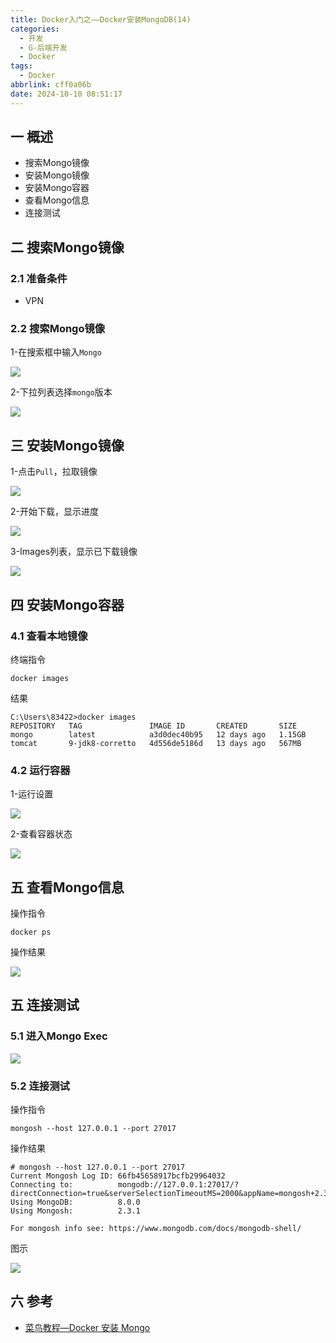 ```yaml
---
title: Docker入门之——Docker安装MongoDB(14)
categories:
  - 开发
  - G-后端开发
  - Docker
tags:
  - Docker
abbrlink: cff0a06b
date: 2024-10-10 08:51:17
---
```

## 一 概述

* 搜索Mongo镜像
* 安装Mongo镜像
* 安装Mongo容器
* 查看Mongo信息
* 连接测试

<!--more-->

## 二 搜索Mongo镜像

### 2.1 准备条件

* VPN

### 2.2 搜索Mongo镜像

1-在搜索框中输入`Mongo`

![][1]

2-下拉列表选择`mongo`版本

![][2]

## 三 安装Mongo镜像

1-点击`Pull`，拉取镜像

![][3]

2-开始下载，显示进度

![][4]

3-Images列表，显示已下载镜像

![][5]

## 四 安装Mongo容器

### 4.1 查看本地镜像

终端指令

```
docker images
```

结果

```
C:\Users\83422>docker images
REPOSITORY   TAG               IMAGE ID       CREATED       SIZE
mongo        latest            a3d0dec40b95   12 days ago   1.15GB
tomcat       9-jdk8-corretto   4d556de5186d   13 days ago   567MB
```

### 4.2 运行容器

1-运行设置

![][6]

2-查看容器状态

![][7]

## 五 查看Mongo信息

操作指令

```
docker ps
```

操作结果

![][8]

## 五 连接测试

### 5.1 进入Mongo Exec

![][9]

### 5.2 连接测试

操作指令

```
mongosh --host 127.0.0.1 --port 27017
```

操作结果

```
# mongosh --host 127.0.0.1 --port 27017
Current Mongosh Log ID: 66fb45658917bcfb29964032
Connecting to:          mongodb://127.0.0.1:27017/?directConnection=true&serverSelectionTimeoutMS=2000&appName=mongosh+2.3.1
Using MongoDB:          8.0.0
Using Mongosh:          2.3.1

For mongosh info see: https://www.mongodb.com/docs/mongodb-shell/
```

图示

![][10]

## 六 参考

* [菜鸟教程—Docker 安装 Mongo](https://www.runoob.com/docker/docker-install-mongodb.html)



[1]:https://cdn.jsdelivr.net/gh/pgzxc/cdn/blog-docker/docker-14-mongo-search-1.png
[2]:https://cdn.jsdelivr.net/gh/pgzxc/cdn/blog-docker/docker-14-mongo-tag-2.png
[3]:https://cdn.jsdelivr.net/gh/pgzxc/cdn/blog-docker/docker-14-mongo-pull-3.png
[4]:https://cdn.jsdelivr.net/gh/pgzxc/cdn/blog-docker/docker-14-mongo-download-4.png
[5]:https://cdn.jsdelivr.net/gh/pgzxc/cdn/blog-docker/docker-14-mongo-images-list-5.png
[6]:https://cdn.jsdelivr.net/gh/pgzxc/cdn/blog-docker/docker-14-mongo-run-container-6.png
[7]:https://cdn.jsdelivr.net/gh/pgzxc/cdn/blog-docker/docker-14-mongo-container-state-7.png
[8]:https://cdn.jsdelivr.net/gh/pgzxc/cdn/blog-docker/docker-14-mongo-docker-ps-8.png
[9]:https://cdn.jsdelivr.net/gh/pgzxc/cdn/blog-docker/docker-14-mongo-exec-9.png
[10]:https://cdn.jsdelivr.net/gh/pgzxc/cdn/blog-docker/docker-14-mongo-exec-cmd-10.png